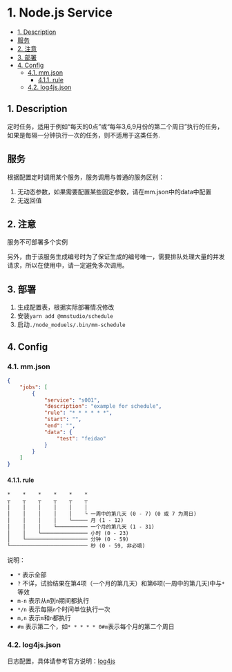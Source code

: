 # 1. Node.js Service

<!-- TOC -->

- [1. Description](#1-description)
- [服务](#服务)
- [2. 注意](#2-注意)
- [3. 部署](#3-部署)
- [4. Config](#4-config)
	- [4.1. mm.json](#41-mmjson)
		- [4.1.1. rule](#411-rule)
	- [4.2. log4js.json](#42-log4jsjson)

<!-- /TOC -->

## 1. Description

定时任务，适用于例如“每天的0点”或“每年3,6,9月份的第二个周日”执行的任务，如果是每隔一分钟执行一次的任务，则不适用于这类任务.

## 服务

根据配置定时调用某个服务，服务调用与普通的服务区别：

1. 无动态参数，如果需要配置某些固定参数，请在mm.json中的data中配置
1. 无返回值

## 2. 注意

服务不可部署多个实例

另外，由于该服务生成编号时为了保证生成的编号唯一，需要排队处理大量的并发请求，所以在使用中，请一定避免多次调用。

## 3. 部署

1. 生成配置表，根据实际部署情况修改
1. 安装`yarn add @mmstudio/schedule`
1. 启动`./node_moduels/.bin/mm-schedule`

## 4. Config

### 4.1. mm.json

``` json
{
	"jobs": [
		{
			"service": "s001",
			"description": "example for schedule",
			"rule": "* * * * * *",
			"start": "",
			"end": "",
			"data": {
				"test": "feidao"
			}
		}
	]
}
```

#### 4.1.1. rule

```txt
*    *    *    *    *    *
┬    ┬    ┬    ┬    ┬    ┬
│    │    │    │    │    │
│    │    │    │    │    └ 一周中的第几天 (0 - 7) (0 或 7 为周日)
│    │    │    │    └───── 月 (1 - 12)
│    │    │    └────────── 一个月的第几天 (1 - 31)
│    │    └─────────────── 小时 (0 - 23)
│    └──────────────────── 分钟 (0 - 59)
└───────────────────────── 秒 (0 - 59, 非必填)
```

说明：

- `*` 表示全部
- `?` 不详，试验结果在第4项（一个月的第几天）和第6项(一周中的第几天)中与`*`等效
- `m-n` 表示从`m`到`n`期间都执行
- `*/n` 表示每隔`n`个时间单位执行一次
- `m,n` 表示`m`和`n`都执行
- `#m` 表示第二个，如`* * * * * 0#m`表示每个月的第二个周日

### 4.2. log4js.json

日志配置，具体请参考官方说明：[log4js](https://github.com/nomiddlename/log4js-node)

